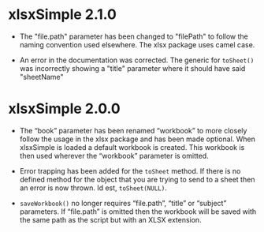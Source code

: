 # xlsxSimple 2.1.0

* The "file.path" parameter has been changed to "filePath" to follow the naming convention 
used elsewhere. The xlsx package uses camel case.  

* An error in the documentation was corrected. The generic for `toSheet()` was incorrectly 
showing a "title" parameter where it should have said "sheetName"

# xlsxSimple 2.0.0

* The “book” parameter has been renamed “workbook” to more closely follow the usage in the
  xlsx package and has been made optional. When xlsxSimple is loaded a default workbook is
  created. This workbook is then used wherever the “workbook” parameter is omitted.
  
* Error trapping has been added for the `toSheet` method. If there is no defined method for the
  object that you are trying to send to a sheet then an error is now thrown. Id est, `toSheet(NULL)`.
  
* `saveWorkbook()` no longer requires “file.path”, “title” or “subject” parameters. If “file.path” is
  omitted then the workbook will be saved with the same path as the script but with an XLSX
  extension.
